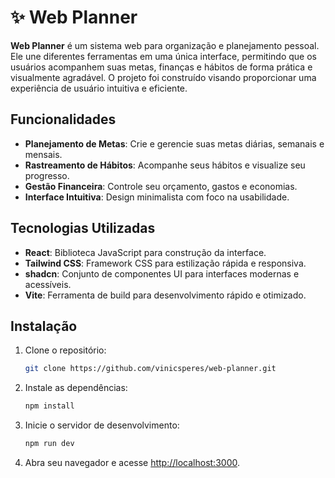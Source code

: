 # ✨ Web Planner

**Web Planner** é um sistema web para organização e planejamento pessoal. Ele une diferentes ferramentas em uma única interface, permitindo que os usuários acompanhem suas metas, finanças e hábitos de forma prática e visualmente agradável. O projeto foi construído visando proporcionar uma experiência de usuário intuitiva e eficiente.

## Funcionalidades

- **Planejamento de Metas**: Crie e gerencie suas metas diárias, semanais e mensais.
- **Rastreamento de Hábitos**: Acompanhe seus hábitos e visualize seu progresso.
- **Gestão Financeira**: Controle seu orçamento, gastos e economias.
- **Interface Intuitiva**: Design minimalista com foco na usabilidade.

## Tecnologias Utilizadas

- **React**: Biblioteca JavaScript para construção da interface.
- **Tailwind CSS**: Framework CSS para estilização rápida e responsiva.
- **shadcn**: Conjunto de componentes UI para interfaces modernas e acessíveis.
- **Vite**: Ferramenta de build para desenvolvimento rápido e otimizado.

## Instalação

1. Clone o repositório:

   ```bash
   git clone https://github.com/vinicsperes/web-planner.git
   ```

2. Instale as dependências:

   ```bash
   npm install
   ```

3. Inicie o servidor de desenvolvimento:

   ```bash
   npm run dev
   ```

4. Abra seu navegador e acesse [http://localhost:3000](http://localhost:3000).
